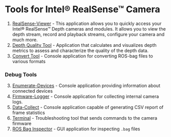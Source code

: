 # Tools for Intel® RealSense™ Camera

1. [RealSense-Viewer](./realsense-viewer) - This application allows you to quickly access your Intel® RealSense™ Depth cameras and modules.  It allows you to view the depth stream, record and playback streams, configure your camera and much more.
2. [Depth Quality Tool](./depth-quality) - Application that calculates and visualizes depth metrics to assess and characterize the quality of the depth data.
3. [Convert Tool](./convert) - Console application for converting ROS-bag files to various formats

### Debug Tools

3. [Enumerate-Devices](./enumerate-devices) - Console application providing information about connected devices
4. [Firmware-Logger](./fw-logger) - Console application for collecting internal camera logs.
5. [Data-Collect](./data-collect) - Console application capable of generating CSV report of frame statistics
6. [Terminal](./terminal) - Troubleshooting tool that sends commands to the camera firmware
7. [ROS Bag Inspector](./rosbag-inspector) - GUI application for inspecting `.bag` files
